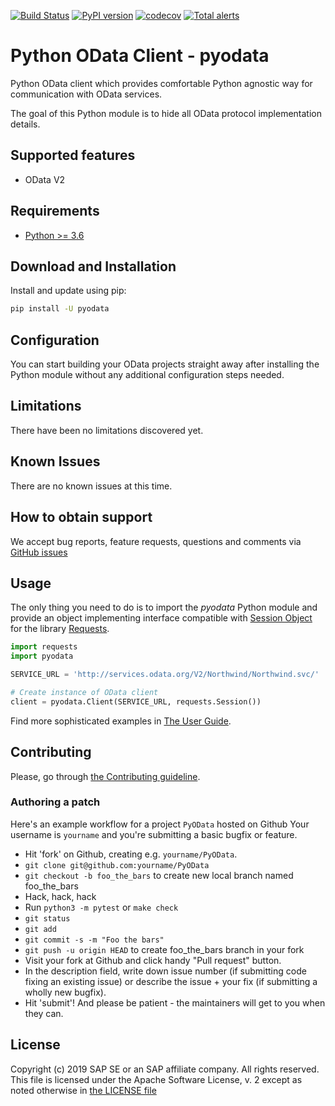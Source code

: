 [![Build Status](https://travis-ci.org/SAP/python-pyodata.svg?branch=master)](https://travis-ci.org/SAP/python-pyodata)
[![PyPI version](https://badge.fury.io/py/pyodata.svg)](https://badge.fury.io/py/pyodata)
[![codecov](https://codecov.io/gh/SAP/python-pyodata/branch/master/graph/badge.svg)](https://codecov.io/gh/SAP/python-pyodata)
[![Total alerts](https://img.shields.io/lgtm/alerts/g/SAP/python-pyodata.svg?logo=lgtm&logoWidth=18)](https://lgtm.com/projects/g/SAP/python-pyodata/alerts/)

# Python OData Client - pyodata

Python OData client which provides comfortable Python agnostic
way for communication with OData services.

The goal of this Python module is to hide all OData protocol implementation
details.

## Supported features

- OData V2

## Requirements

- [Python >= 3.6](https://www.python.org/downloads/release/python-368/)

## Download and Installation

Install and update using pip:

```bash
pip install -U pyodata
```

## Configuration

You can start building your OData projects straight away after installing the
Python module without any additional configuration steps needed.

## Limitations

There have been no limitations discovered yet.

## Known Issues

There are no known issues at this time.

## How to obtain support

We accept bug reports, feature requests, questions and comments via [GitHub issues](https://github.com/SAP/python-pyodata/issues)

## Usage

The only thing you need to do is to import the _pyodata_ Python module and
provide an object implementing interface compatible with [Session Object](https://2.python-requests.org/en/master/user/advanced/#session-objects)
for the library [Requests](https://2.python-requests.org/en/master/).

```python
import requests
import pyodata

SERVICE_URL = 'http://services.odata.org/V2/Northwind/Northwind.svc/'

# Create instance of OData client
client = pyodata.Client(SERVICE_URL, requests.Session())
```

Find more sophisticated examples in [The User Guide](docs/usage/README.md).

## Contributing

Please, go through [the Contributing guideline](CONTRIBUTING.md).

### Authoring a patch

Here's an example workflow for a project `PyOData` hosted on Github
Your username is `yourname` and you're submitting a basic bugfix or feature.

* Hit 'fork' on Github, creating e.g. `yourname/PyOData`.
* `git clone git@github.com:yourname/PyOData`
* `git checkout -b foo_the_bars` to create new local branch named foo_the_bars
* Hack, hack, hack
* Run `python3 -m pytest` or `make check`
* `git status`
* `git add`
* `git commit -s -m "Foo the bars"`
* `git push -u origin HEAD` to create foo_the_bars branch in your fork
* Visit your fork at Github and click handy "Pull request" button.
* In the description field, write down issue number (if submitting code fixing
  an existing issue) or describe the issue + your fix (if submitting a wholly
  new bugfix).
* Hit 'submit'! And please be patient - the maintainers will get to you when
  they can.

## License

Copyright (c) 2019 SAP SE or an SAP affiliate company. All rights reserved.
This file is licensed under the Apache Software License, v. 2 except as noted
otherwise in [the LICENSE file](LICENSE)
